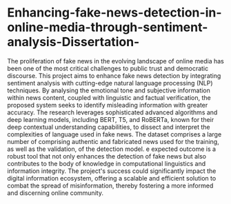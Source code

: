 # Enhancing-fake-news-detection-in-online-media-through-sentiment-analysis-Dissertation-

The proliferation of fake news in the evolving landscape of online media has been one of the most critical challenges to public trust and democratic discourse. This project aims to enhance fake news detection by integrating sentiment analysis with cutting-edge natural language processing (NLP) techniques. By analysing the emotional tone and subjective information within news content, coupled with linguistic and factual verification, the proposed system seeks to identify misleading information with greater accuracy. 
The research leverages sophisticated advanced algorithms and deep learning models, including BERT, T5, and RoBERTa, known for their deep contextual understanding capabilities, to dissect and interpret the complexities of language used in fake news. The dataset comprises a large number of comprising authentic and fabricated news used for the training, as well as the validation, of the detection model. e expected outcome is a robust tool that not only enhances the detection of fake news but also contributes to the body of knowledge in computational linguistics and information integrity. The project's success could significantly impact the digital information ecosystem, offering a scalable and efficient solution to combat the spread of misinformation, thereby fostering a more informed and discerning online community.

